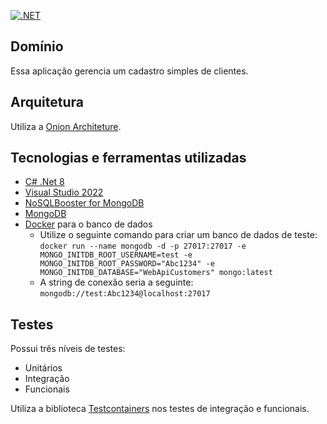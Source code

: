 [![.NET](https://github.com/fosouzadev/fosouzadev-customers/actions/workflows/dotnet.yml/badge.svg)](https://github.com/fosouzadev/fosouzadev-customers/actions/workflows/dotnet.yml)

## Domínio
Essa aplicação gerencia um cadastro simples de clientes.

## Arquitetura
Utiliza a [Onion Architeture](https://jeffreypalermo.com/2008/07/the-onion-architecture-part-1/).

## Tecnologias e ferramentas utilizadas
* [C# .Net 8](https://dotnet.microsoft.com/pt-br/download/dotnet/8.0)
* [Visual Studio 2022](https://visualstudio.microsoft.com/pt-br/vs/)
* [NoSQLBooster for MongoDB](https://nosqlbooster.com/downloads)
* [MongoDB](https://www.mongodb.com/)
* [Docker](https://www.docker.com/) para o banco de dados
	* Utilize o seguinte comando para criar um banco de dados de teste:
`docker run --name mongodb -d -p 27017:27017 -e MONGO_INITDB_ROOT_USERNAME=test -e MONGO_INITDB_ROOT_PASSWORD="Abc1234" -e MONGO_INITDB_DATABASE="WebApiCustomers" mongo:latest`
	* A string de conexão seria a seguinte: `mongodb://test:Abc1234@localhost:27017`

## Testes
Possui três níveis de testes:
* Unitários
* Integração
* Funcionais

Utiliza a biblioteca [Testcontainers](https://dotnet.testcontainers.org/) nos testes de integração e funcionais.